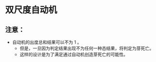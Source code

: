 ﻿# 双尺度自动机

## 注意：
- 自动机的出度总和结果可以不为 1 。
  - 但是，一旦因为判定结果出现不为任何一种态结果，将判定为芽死亡。
  - 这样的设计是为了满足通过自动机创造芽死亡的可能性。